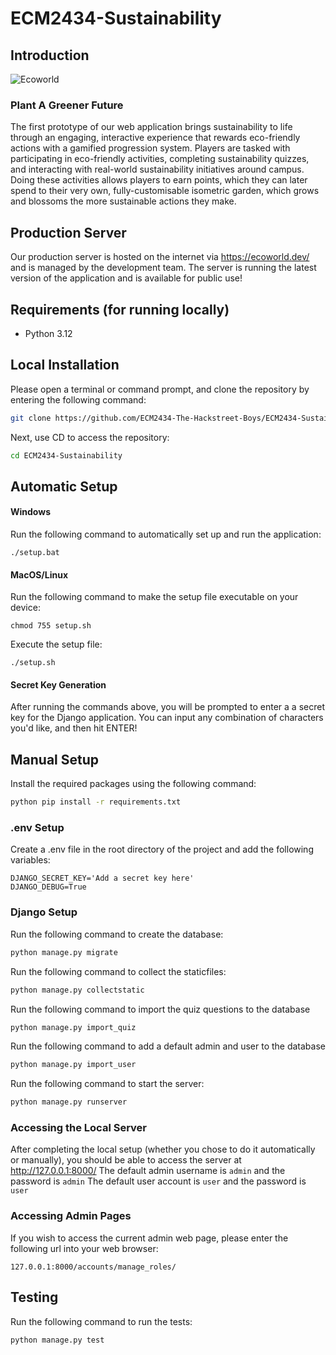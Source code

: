 # ECM2434-Sustainability

## Introduction
![Ecoworld](https://ecoworld.dev/static/resources/Logo.webp)
### Plant A Greener Future

The first prototype of our web application brings sustainability to life through an engaging, interactive experience that rewards eco-friendly actions with a gamified progression system. Players are tasked with participating in eco-friendly activities, completing sustainability quizzes, and interacting with real-world sustainability initiatives around campus. Doing these activities allows players to earn points, which they can later spend to their very own, fully-customisable isometric garden, which grows and blossoms the more sustainable actions they make.


## Production Server
Our production server is hosted on the internet via https://ecoworld.dev/ and is managed by the development team. The server is running the latest version of the application and is available for public use!

## Requirements (for running locally)
- Python 3.12

## Local Installation
Please open a terminal or command prompt, and clone the repository by entering the following command:
```bash
git clone https://github.com/ECM2434-The-Hackstreet-Boys/ECM2434-Sustainability.git
```
Next, use CD to access the repository:
```bash
cd ECM2434-Sustainability
```


## Automatic Setup
#### Windows
Run the following command to automatically set up and run the application:
```Console
./setup.bat
```

#### MacOS/Linux
Run the following command to make the setup file executable on your device:
```Console
chmod 755 setup.sh
```
Execute the setup file:
```Console
./setup.sh
```

#### Secret Key Generation
After running the commands above, you will be prompted to enter a a secret key for the Django application. You can input any combination of characters you'd like, and then hit ENTER! 

## Manual Setup

Install the required packages using the following command:
```bash
python pip install -r requirements.txt
```


### .env Setup
Create a .env file in the root directory of the project and add the following variables:
```dotenv
DJANGO_SECRET_KEY='Add a secret key here'
DJANGO_DEBUG=True
```
### Django Setup
Run the following command to create the database:
```bash
python manage.py migrate
```
Run the following command to collect the staticfiles:
```bash
python manage.py collectstatic
```
Run the following command to import the quiz questions to the database
```bash
python manage.py import_quiz
```
Run the following command to add a default admin and user to the database
```bash
python manage.py import_user
```
Run the following command to start the server:
```bash
python manage.py runserver
```

### Accessing the Local Server
After completing the local setup (whether you chose to do it automatically or manually), you should be able to access the server at http://127.0.0.1:8000/
The default admin username is `admin` and the password is `admin`
The default user account is `user` and the password is `user`

### Accessing Admin Pages
If you wish to access the current admin web page, please enter the following url into your web browser:
```djangourlpath
127.0.0.1:8000/accounts/manage_roles/
```


## Testing
Run the following command to run the tests:
```bash 
python manage.py test
```
